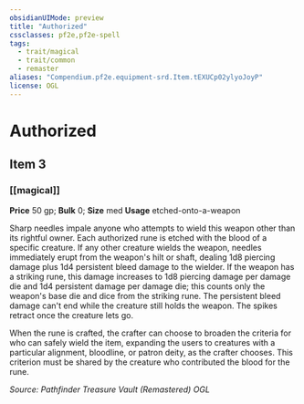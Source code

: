 ```yaml
---
obsidianUIMode: preview
title: "Authorized"
cssclasses: pf2e,pf2e-spell
tags:
  - trait/magical
  - trait/common
  - remaster
aliases: "Compendium.pf2e.equipment-srd.Item.tEXUCp02ylyoJoyP"
license: OGL
---
```

# Authorized
## Item 3
### [[magical]]


**Price** 50 gp; 
**Bulk** 0; **Size** med
**Usage** etched-onto-a-weapon

Sharp needles impale anyone who attempts to wield this weapon other than its rightful owner. Each authorized rune is etched with the blood of a specific creature. If any other creature wields the weapon, needles immediately erupt from the weapon's hilt or shaft, dealing 1d8 piercing damage plus 1d4 persistent bleed damage to the wielder. If the weapon has a striking rune, this damage increases to 1d8 piercing damage per damage die and 1d4 persistent damage per damage die; this counts only the weapon's base die and dice from the striking rune. The persistent bleed damage can't end while the creature still holds the weapon. The spikes retract once the creature lets go.

When the rune is crafted, the crafter can choose to broaden the criteria for who can safely wield the item, expanding the users to creatures with a particular alignment, bloodline, or patron deity, as the crafter chooses. This criterion must be shared by the creature who contributed the blood for the rune.

*Source: Pathfinder Treasure Vault (Remastered)*
*OGL*